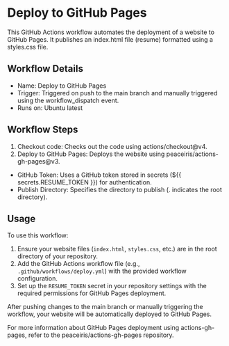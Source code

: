 # Deploy to GitHub Pages
This GitHub Actions workflow automates the deployment of a website to GitHub Pages. It publishes an index.html file (resume) formatted using a styles.css file.

## Workflow Details
- Name: Deploy to GitHub Pages
- Trigger: Triggered on push to the main branch and manually triggered using the workflow_dispatch event.
- Runs on: Ubuntu latest

## Workflow Steps
1. Checkout code: Checks out the code using actions/checkout@v4.
2. Deploy to GitHub Pages: Deploys the website using peaceiris/actions-gh-pages@v3.
  - GitHub Token: Uses a GitHub token stored in secrets (${{ secrets.RESUME_TOKEN }}) for authentication.
  - Publish Directory: Specifies the directory to publish (. indicates the root directory).

## Usage
To use this workflow:

1. Ensure your website files (`index.html`, `styles.css`, etc.) are in the root directory of your repository.
2. Add the GitHub Actions workflow file (e.g., `.github/workflows/deploy.yml`) with the provided workflow configuration.
3. Set up the `RESUME_TOKEN` secret in your repository settings with the required permissions for GitHub Pages deployment.

After pushing changes to the main branch or manually triggering the workflow, your website will be automatically deployed to GitHub Pages.


For more information about GitHub Pages deployment using actions-gh-pages, refer to the peaceiris/actions-gh-pages repository.
